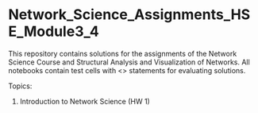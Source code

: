 # Network_Science_Assignments_HSE_Module3_4

This repository contains solutions for the assignments of the Network Science Course and Structural Analysis and Visualization of Networks. All notebooks contain test cells with <<assert>> statements for evaluating solutions.

Topics:
  1. Introduction to Network Science (HW 1)
